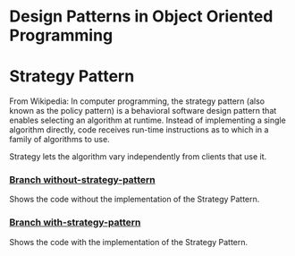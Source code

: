 # Design Patterns in Object Oriented Programming

# Strategy Pattern

From Wikipedia:
In computer programming, the strategy pattern (also known as the policy pattern) is a behavioral software design pattern that enables selecting an algorithm at runtime. Instead of implementing a single algorithm directly, code receives run-time instructions as to which in a family of algorithms to use.

Strategy lets the algorithm vary independently from clients that use it.

### [Branch without-strategy-pattern]()
Shows the code without the implementation of the Strategy Pattern.

### [Branch with-strategy-pattern]()
Shows the code with the implementation of the Strategy Pattern.
